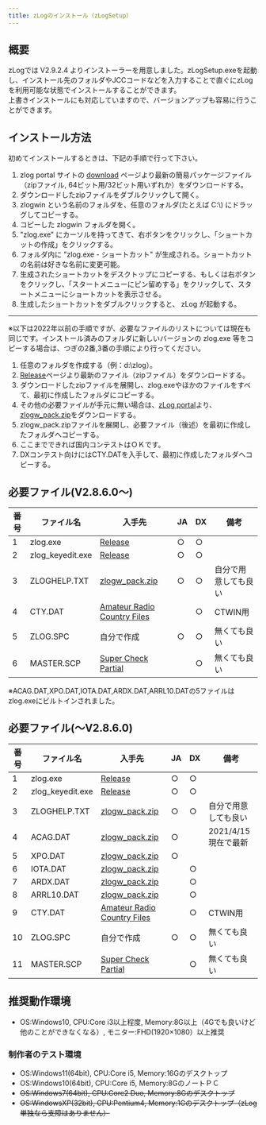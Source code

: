 ```yaml
---
title: zLogのインストール（zLogSetup）
---
```


## 概要
zLogでは V2.9.2.4 よりインストーラーを用意しました。zLogSetup.exeを起動し、インストール先のフォルダやJCCコードなどを入力することで直ぐにzLogを利用可能な状態でインストールすることができます。  
上書きインストールにも対応していますので、バージョンアップも容易に行うことができます。  

## インストール方法
初めてインストールするときは、下記の手順で行って下さい。
1. zlog portal サイトの [download](https://zlog.org/download.html) ページより最新の簡易パッケージファイル（zipファイル, 64ビット用/32ビット用いずれか）をダウンロードする。
1. ダウンロードしたzipファイルをダブルクリックして開く。
1. zlogwin という名前のフォルダを、任意のフォルダ(たとえば C:\\) にドラッグしてコピーする。
1. コピーした zlogwin フォルダを開く。
1. "zlog.exe" にカーソルを持ってきて、右ボタンをクリックし、「ショートカットの作成」をクリックする。
1. フォルダ内に "zlog.exe - ショートカット" が生成される。ショートカットの名前は好きな名前に変更可能。
1. 生成されたショートカットをデスクトップにコピーする、もしくは右ボタンをクリックし、「スタートメニューにピン留めする」をクリックして、スタートメニューにショートカットを表示させる。
1. 生成したショートカットをダブルクリックすると、 zLog が起動する。

-----------------
※以下は2022年以前の手順ですが、必要なファイルのリストについては現在も同じです。インストール済みのフォルダに新しいバージョンの zlog.exe 等をコピーする場合は、つぎの2番,3番の手順により行ってください。
1. 任意のフォルダを作成する（例：d:\zlog）。
1. [Release](https://github.com/jr8ppg/zLog/releases)ページより最新のファイル（zipファイル）をダウンロードする。
1. ダウンロードしたzipファイルを展開し、zlog.exeやほかのファイルをすべて、最初に作成したフォルダにコピーする。
1. その他の必要ファイルが手元に無い場合は、[zLog portal](https://zlog.org/)より、[zlogw_pack.zip](https://zlog.org/zlogw_pack.zip)をダウンロードする。
1. zlogw_pack.zipファイルを展開し、必要ファイル（後述）を最初に作成したフォルダへコピーする。
1. ここまでできれば国内コンテストはＯＫです。
1. DXコンテスト向けにはCTY.DATを入手して、最初に作成したフォルダへコピーする。

## 必要ファイル(V2.8.6.0～)

|番号|ファイル名|入手先|JA|DX|備考|
| --- | --- | --- | --- | --- | --- |
|1|zlog.exe|[Release](https://github.com/jr8ppg/zLog/releases)|○|○||
|2|zlog_keyedit.exe|[Release](https://github.com/jr8ppg/zLog/releases)|○|○||
|3|ZLOGHELP.TXT|[zlogw_pack.zip](https://zlog.org/zlogw_pack.zip)|○|○|自分で用意しても良い|
|4|CTY.DAT|[Amateur Radio Country Files](https://www.country-files.com/contest/ct/)||○|CTWIN用|
|5|ZLOG.SPC|自分で作成|○|○|無くても良い|
|6|MASTER.SCP|[Super Check Partial](http://www.supercheckpartial.com/)||○|無くても良い|

※ACAG.DAT,XPO.DAT,IOTA.DAT,ARDX.DAT,ARRL10.DATの5ファイルはzlog.exeにビルトインされました。  

## 必要ファイル(～V2.8.6.0)

|番号|ファイル名|入手先|JA|DX|備考|
| --- | --- | --- | --- | --- | --- |
|1|zlog.exe|[Release](https://github.com/jr8ppg/zLog/releases)|○|○||
|2|zlog_keyedit.exe|[Release](https://github.com/jr8ppg/zLog/releases)|○|○||
|3|ZLOGHELP.TXT|[zlogw_pack.zip](https://zlog.org/zlogw_pack.zip)|○|○|自分で用意しても良い|
|4|ACAG.DAT|[zlogw_pack.zip](https://zlog.org/zlogw_pack.zip)|○||2021/4/15現在で最新|
|5|XPO.DAT|[zlogw_pack.zip](https://zlog.org/zlogw_pack.zip)|○|||
|6|IOTA.DAT|[zlogw_pack.zip](https://zlog.org/zlogw_pack.zip)||○||
|7|ARDX.DAT|[zlogw_pack.zip](https://zlog.org/zlogw_pack.zip)||○||
|8|ARRL10.DAT|[zlogw_pack.zip](https://zlog.org/zlogw_pack.zip)||○||
|9|CTY.DAT|[Amateur Radio Country Files](https://www.country-files.com/contest/ct/)||○|CTWIN用|
|10|ZLOG.SPC|自分で作成|○|○|無くても良い|
|11|MASTER.SCP|[Super Check Partial](http://www.supercheckpartial.com/)||○|無くても良い|

## 推奨動作環境
* OS:Windows10, CPU:Core i3以上程度, Memory:8G以上（4Gでも良いけど他のことができなくなる）, モニター:FHD(1920×1080）以上推奨

### 制作者のテスト環境
* OS:Windows11(64bit), CPU:Core i5, Memory:16Gのデスクトップ
* OS:Windows10(64bit), CPU:Core i5, Memory:8GのノートＰＣ
* <s>OS:Windows7(64bit), CPU:Core2 Duo, Memory:8Gのデスクトップ</s>
* <s>OS:WindowsXP(32bit), CPU:Pentium4, Memory:1Gのデスクトップ（zLog単独なら支障はありません）</s>
